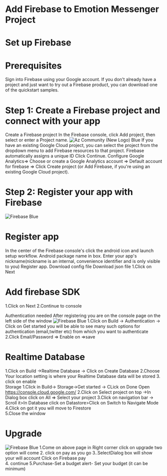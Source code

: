 # Add Firebase to Emotion Messenger Project

# Set up Firebase
# Prerequisites
Sign into Firebase using your Google account.
If you don't already have a project and just want to try out a Firebase product, you can download one of the quickstart samples.

# Step 1: Create a Firebase project and connect with your app
Create a Firebase project 
In the Firebase console, click Add project, then select or enter a Project name.
![Az Community (New Logo) Blue](https://github.com/AIBrainAISchool/Emotion-Messenger/blob/main/Firebase%20set%20up/Screenshot%20(283).png)
If you have an existing Google Cloud project, you can select the project from the dropdown menu to add Firebase resources to that project.
Firebase automatically assigns a unique ID 
Click Continue.
Configure Google Analytics=>  Choose or create a Google Analytics account => Default account for firebase => Click Create project (or Add Firebase, if you're using an existing Google Cloud project).
# Step 2: Register your app with Firebase
![Firebase Blue](https://github.com/AIBrainAISchool/Emotion-Messenger/blob/main/Firebase%20set%20up/Screenshot%20(284).png)
# Register app
In the center of the Firebase console's  click the android icon and launch setup workflow.
Android package name in box.
Enter your app's nickname(nickname is an internal, convenience identifier and is only visible to you) 
Register app.
Download config file
Download json file
1.Click on Next
# Add firebase SDK
1.Click on Next
2.Continue to console
 
 
 
 
Authentication needed
After registering you are on the console page on the left side of the window 
![ Firebase Blue](https://github.com/AIBrainAISchool/Emotion-Messenger/blob/main/Firebase%20set%20up/Untitled%20design.png)
1.Click on Build -> Authentication -> Click on Get started you will be able to see many such options for authentication (email,twitter etc) from which you want to authenticate
2.Click Email/Password => Enable on =>save

# Realtime Database
1.Click on Build  ->Realtime Database -> Click on Create Database
2.Choose Your location setting is where your Realtime Database data will be stored
3. click on enable  
 Storage
 1.Click in  Build-> Storage->Get started -> CLick on Done
Open https://console.cloud.google.com/
2.Click on Select project on top ->In Dialog box click on All => Select your project
3.Click on navigation bar -> Scroll it>In  Database click on Datastore>Click on Switch to Navigate Mode 
4.Click on got it you will move to Firestore                                                                                                              
5.Close the window


# Upgrade
![ Firebase Blue](https://github.com/AIBrainAISchool/Emotion-Messenger/blob/main/Firebase%20set%20up/Firebase.png)
1.Come on above  page in Right corner click on upgrade two option will come
2. click on pay as you go
3..SelectDialog box will show your will account Click on Firebase pay  
4. continue 
5.Purchase-Set a budget alert- Set your budget (it can be minimum)
 
 
 
 
 

